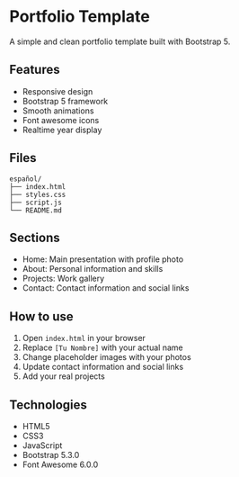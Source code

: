 # Portfolio Template

A simple and clean portfolio template built with Bootstrap 5.

## Features

- Responsive design
- Bootstrap 5 framework
- Smooth animations
- Font awesome icons
- Realtime year display

## Files

```
español/
├── index.html
├── styles.css
├── script.js
└── README.md
```

## Sections

- Home: Main presentation with profile photo
- About: Personal information and skills
- Projects: Work gallery
- Contact: Contact information and social links

## How to use

1. Open `index.html` in your browser
2. Replace `[Tu Nombre]` with your actual name
3. Change placeholder images with your photos
4. Update contact information and social links
5. Add your real projects

## Technologies

- HTML5
- CSS3
- JavaScript
- Bootstrap 5.3.0
- Font Awesome 6.0.0